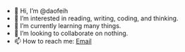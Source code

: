 - 👋 Hi, I’m @daofeih
- 👀 I’m interested in reading, writing, coding, and thinking.
- 🌱 I’m currently learning many things.
- 💞️ I’m looking to collaborate on nothing.
- 📫 How to reach me: [Email](mailto:daofeih@gmail.com)
